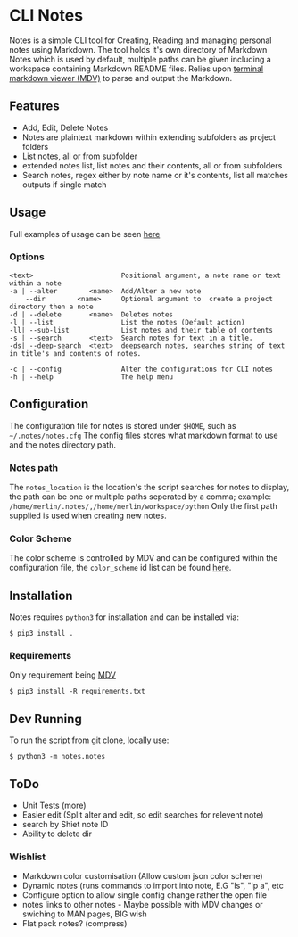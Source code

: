 # CLI Notes

Notes is a simple CLI tool for Creating, Reading and managing personal notes using Markdown.
The tool holds it's own directory of Markdown Notes which is used by default, multiple paths can be given
including a workspace containing Markdown README files.
Relies upon [terminal markdown viewer (MDV)](https://github.com/axiros/terminal_markdown_viewer) to parse and output
the Markdown.

## Features

- Add, Edit, Delete Notes
- Notes are plaintext markdown within extending subfolders as project folders
- List notes, all or from subfolder
- extended notes list, list notes and their contents, all or from subfolders
- Search notes, regex either by note name or it's contents, list all matches
  outputs if single match

## Usage

Full examples of usage can be seen [here](Examples.md)

### Options

    <text>                      Positional argument, a note name or text within a note
    -a | --alter        <name>  Add/Alter a new note
        --dir        <name>     Optional argument to  create a project directory then a note
    -d | --delete       <name>  Deletes notes
    -l | --list                 List the notes (Default action)
    -ll| --sub-list             List notes and their table of contents
    -s | --search       <text>  Search notes for text in a title.
    -ds| --deep-search  <text>  deepsearch notes, searches string of text in title's and contents of notes.

    -c | --config               Alter the configurations for CLI notes
    -h | --help                 The help menu

## Configuration

The configuration file for notes is stored under `$HOME`, such as `~/.notes/notes.cfg`
The config files stores what markdown format to use and the notes directory path.

### Notes path

The `notes_location` is the location's the script searches for notes to display, the path can be one or multiple paths seperated by a comma; example: `/home/merlin/.notes/,/home/merlin/workspace/python`
Only the first path supplied is used when creating new notes.

### Color Scheme

The color scheme is controlled by MDV and can be configured within the configuration file, the `color_scheme` id list can be found [here](https://github.com/axiros/terminal_markdown_viewer/blob/master/mdv/ansi_tables.json).

## Installation

Notes requires `python3` for installation and can be installed via:

```
$ pip3 install .
```

### Requirements

Only requirement being [MDV](https://github.com/axiros/terminal_markdown_viewer)

```
$ pip3 install -R requirements.txt
```

## Dev Running

To run the script from git clone, locally use:

```
$ python3 -m notes.notes
```

## ToDo

- Unit Tests (more)
- Easier edit (Split alter and edit, so edit searches for relevent note)
- search by Shiet note ID
- Ability to delete dir

### Wishlist

- Markdown color customisation (Allow custom json color scheme)
- Dynamic notes (runs commands to import into note, E.G "ls", "ip a", etc
- Configure option to allow single config change rather the open file
- notes links to other notes - Maybe possible with MDV changes or swiching to MAN pages, BIG wish
- Flat pack notes? (compress)
